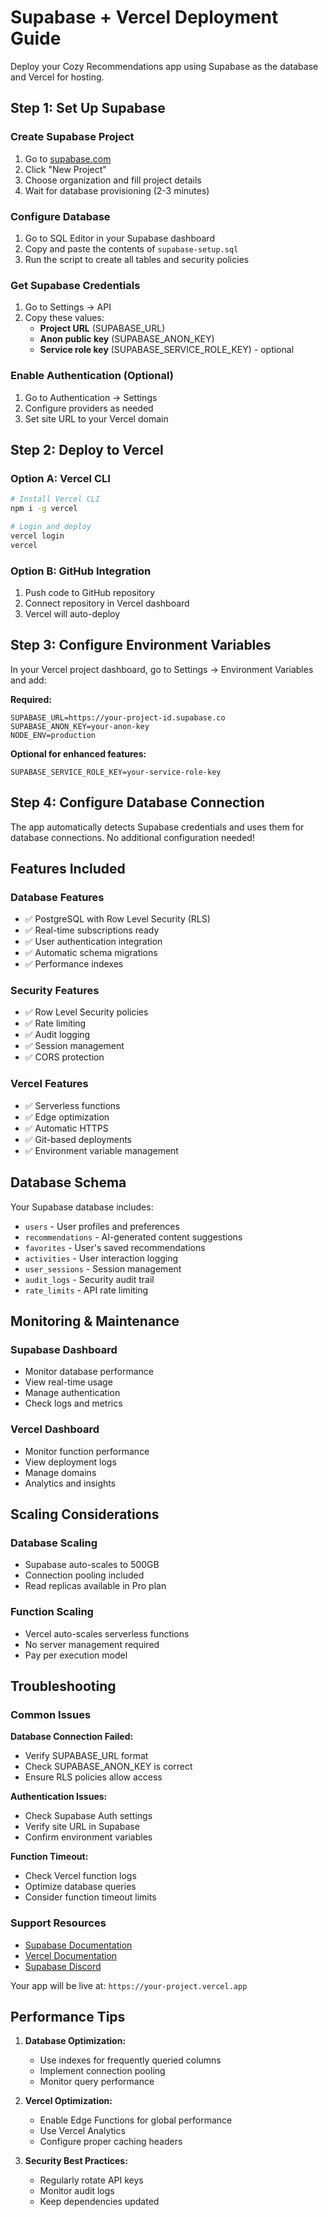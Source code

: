 # Supabase + Vercel Deployment Guide

Deploy your Cozy Recommendations app using Supabase as the database and Vercel for hosting.

## Step 1: Set Up Supabase

### Create Supabase Project
1. Go to [supabase.com](https://supabase.com)
2. Click "New Project"
3. Choose organization and fill project details
4. Wait for database provisioning (2-3 minutes)

### Configure Database
1. Go to SQL Editor in your Supabase dashboard
2. Copy and paste the contents of `supabase-setup.sql`
3. Run the script to create all tables and security policies

### Get Supabase Credentials
1. Go to Settings → API
2. Copy these values:
   - **Project URL** (SUPABASE_URL)
   - **Anon public key** (SUPABASE_ANON_KEY)
   - **Service role key** (SUPABASE_SERVICE_ROLE_KEY) - optional

### Enable Authentication (Optional)
1. Go to Authentication → Settings
2. Configure providers as needed
3. Set site URL to your Vercel domain

## Step 2: Deploy to Vercel

### Option A: Vercel CLI
```bash
# Install Vercel CLI
npm i -g vercel

# Login and deploy
vercel login
vercel
```

### Option B: GitHub Integration
1. Push code to GitHub repository
2. Connect repository in Vercel dashboard
3. Vercel will auto-deploy

## Step 3: Configure Environment Variables

In your Vercel project dashboard, go to Settings → Environment Variables and add:

**Required:**
```
SUPABASE_URL=https://your-project-id.supabase.co
SUPABASE_ANON_KEY=your-anon-key
NODE_ENV=production
```

**Optional for enhanced features:**
```
SUPABASE_SERVICE_ROLE_KEY=your-service-role-key
```

## Step 4: Configure Database Connection

The app automatically detects Supabase credentials and uses them for database connections. No additional configuration needed!

## Features Included

### Database Features
- ✅ PostgreSQL with Row Level Security (RLS)
- ✅ Real-time subscriptions ready
- ✅ User authentication integration
- ✅ Automatic schema migrations
- ✅ Performance indexes

### Security Features
- ✅ Row Level Security policies
- ✅ Rate limiting
- ✅ Audit logging
- ✅ Session management
- ✅ CORS protection

### Vercel Features
- ✅ Serverless functions
- ✅ Edge optimization
- ✅ Automatic HTTPS
- ✅ Git-based deployments
- ✅ Environment variable management

## Database Schema

Your Supabase database includes:
- `users` - User profiles and preferences
- `recommendations` - AI-generated content suggestions
- `favorites` - User's saved recommendations
- `activities` - User interaction logging
- `user_sessions` - Session management
- `audit_logs` - Security audit trail
- `rate_limits` - API rate limiting

## Monitoring & Maintenance

### Supabase Dashboard
- Monitor database performance
- View real-time usage
- Manage authentication
- Check logs and metrics

### Vercel Dashboard
- Monitor function performance
- View deployment logs
- Manage domains
- Analytics and insights

## Scaling Considerations

### Database Scaling
- Supabase auto-scales to 500GB
- Connection pooling included
- Read replicas available in Pro plan

### Function Scaling
- Vercel auto-scales serverless functions
- No server management required
- Pay per execution model

## Troubleshooting

### Common Issues

**Database Connection Failed:**
- Verify SUPABASE_URL format
- Check SUPABASE_ANON_KEY is correct
- Ensure RLS policies allow access

**Authentication Issues:**
- Check Supabase Auth settings
- Verify site URL in Supabase
- Confirm environment variables

**Function Timeout:**
- Check Vercel function logs
- Optimize database queries
- Consider function timeout limits

### Support Resources
- [Supabase Documentation](https://supabase.com/docs)
- [Vercel Documentation](https://vercel.com/docs)
- [Supabase Discord](https://discord.supabase.com)

Your app will be live at: `https://your-project.vercel.app`

## Performance Tips

1. **Database Optimization:**
   - Use indexes for frequently queried columns
   - Implement connection pooling
   - Monitor query performance

2. **Vercel Optimization:**
   - Enable Edge Functions for global performance
   - Use Vercel Analytics
   - Configure proper caching headers

3. **Security Best Practices:**
   - Regularly rotate API keys
   - Monitor audit logs
   - Keep dependencies updated
